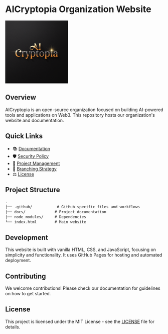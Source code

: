 # AICryptopia Organization Website

<img src="images/logos/aicryptopia-logo.png" alt="AICryptopia Logo" width="200"/>

## Overview
AICryptopia is an open-source organization focused on building AI-powered tools and applications on Web3. This repository hosts our organization's website and documentation.

## Quick Links
- 📚 [Documentation](docs/README.md)
- 🛡️ [Security Policy](docs/SECURITY.md)
- 📝 [Project Management](.github/PROJECT_MANAGEMENT.md)
- 🌿 [Branching Strategy](docs/BRANCHING_STRATEGY.md)
- ⚖️ [License](LICENSE)

## Project Structure
```
.
├── .github/           # GitHub specific files and workflows
├── docs/             # Project documentation
├── node_modules/     # Dependencies
└── index.html        # Main website
```

## Development
This website is built with vanilla HTML, CSS, and JavaScript, focusing on simplicity and functionality. It uses GitHub Pages for hosting and automated deployment.

## Contributing
We welcome contributions! Please check our documentation for guidelines on how to get started.

## License
This project is licensed under the MIT License - see the [LICENSE](LICENSE) file for details. 